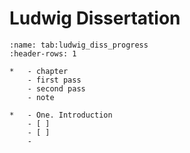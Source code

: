 # Ludwig Dissertation


```{list-table} progress
:name: tab:ludwig_diss_progress
:header-rows: 1

*   - chapter
    - first pass
    - second pass
    - note

*   - One. Introduction
    - [ ]
    - [ ]
    - 
```
